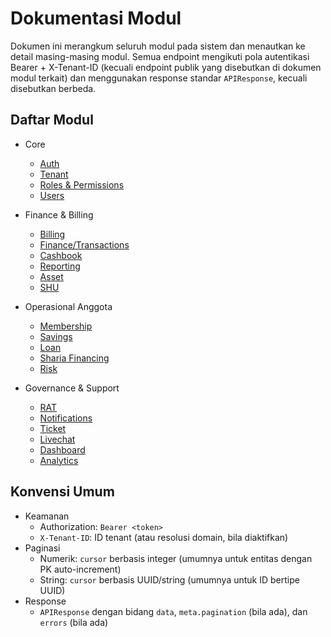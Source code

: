 # Dokumentasi Modul

Dokumen ini merangkum seluruh modul pada sistem dan menautkan ke detail masing-masing modul. Semua endpoint mengikuti pola autentikasi Bearer + X-Tenant-ID (kecuali endpoint publik yang disebutkan di dokumen modul terkait) dan menggunakan response standar `APIResponse`, kecuali disebutkan berbeda.

## Daftar Modul

- Core
  - [Auth](auth.md)
  - [Tenant](tenant.md)
  - [Roles & Permissions](authorization.md)
  - [Users](user.md)

- Finance & Billing
  - [Billing](billing.md)
  - [Finance/Transactions](finance_transactions.md)
  - [Cashbook](cashbook.md)
  - [Reporting](reporting.md)
  - [Asset](asset.md)
  - [SHU](shu.md)

- Operasional Anggota
  - [Membership](membership.md)
  - [Savings](savings.md)
  - [Loan](loan.md)
  - [Sharia Financing](sharia.md)
  - [Risk](risk.md)

- Governance & Support
  - [RAT](rat.md)
  - [Notifications](notification.md)
  - [Ticket](ticket.md)
  - [Livechat](livechat.md)
  - [Dashboard](dashboard.md)
  - [Analytics](analytics.md)

## Konvensi Umum

- Keamanan
  - Authorization: `Bearer <token>`
  - `X-Tenant-ID`: ID tenant (atau resolusi domain, bila diaktifkan)
- Paginasi
  - Numerik: `cursor` berbasis integer (umumnya untuk entitas dengan PK auto-increment)
  - String: `cursor` berbasis UUID/string (umumnya untuk ID bertipe UUID)
- Response
  - `APIResponse` dengan bidang `data`, `meta.pagination` (bila ada), dan `errors` (bila ada)

